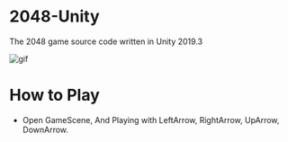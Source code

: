 # 2048-Unity
 The 2048 game source code written in Unity 2019.3 
 
![gif](https://github.com/shlifedev/2048-Unity/blob/master/app.gif?raw=true)

# How to Play
 - Open GameScene, And Playing with LeftArrow, RightArrow, UpArrow, DownArrow.   
 
 
